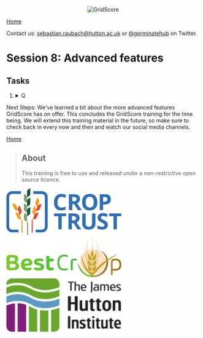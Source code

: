 <!-- Use these horrible HTML tag attributes because Markdown only supports limited HTML/CSS -->
<p align="center">
  <img src="img/grirscore.svg" width="300" alt="GridScore">
</p>

<a href="index.html" class="btn btn-dark">Home</a>

Contact us: [sebastian.raubach@hutton.ac.uk](mailto:sebastian.raubach@hutton.ac.uk) or [@germinatehub](https://www.twitter.com/germinatehub) on Twitter.

# Session 8: Advanced features



## Tasks

1. <details><summary>Q</summary>A</details>


Next Steps:  We've learned a bit about the more advanced features GridScore has on offer. This concludes the GridScore training for the time being. We will extend this training material in the future, so make sure to check back in every now and then and watch our social media channels.

<a href="index.html" class="btn btn-dark">Home</a>

> ## About
> This training is free to use and released under a non-restrictive open source licence.

<div class="logos">
  <img src="img/crop-trust.svg" width="300" alt="Crop Trust">
  <img src="img/best-crop.svg" width="300" alt="BEST-CROP">
  <img src="img/hutton.svg" width="300" alt="The James Hutton Institute">
</div>